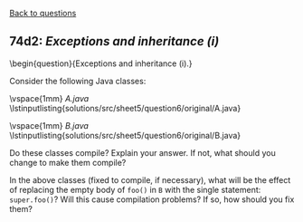 [Back to questions](../README.md)

## 74d2: *Exceptions and inheritance (i)*

\begin{question}{Exceptions and inheritance (i).}

Consider the following Java classes:

\vspace{1mm}
*A.java*
\lstinputlisting{solutions/src/sheet5/question6/original/A.java}

\vspace{1mm}
*B.java*
\lstinputlisting{solutions/src/sheet5/question6/original/B.java}

Do these classes compile?  Explain your answer.  If not, what should you change to make them compile?

In the above classes (fixed to compile, if necessary), what will be the effect of replacing the empty body of `foo()` in `B` with the single
statement: `super.foo()`?  Will this cause compilation problems?  If so, how should you fix them?

